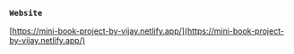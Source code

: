 ### `Website`
[https://mini-book-project-by-vijay.netlify.app/](https://mini-book-project-by-vijay.netlify.app/)
